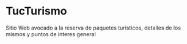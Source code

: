 # TucTurismo
Sitio Web avocado a la reserva de paquetes turisticos, detalles de los mismos y puntos de interes general
